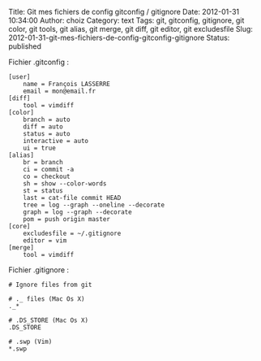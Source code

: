 Title: Git mes fichiers de config gitconfig / gitignore
Date: 2012-01-31 10:34:00
Author: choiz
Category: text
Tags: git, gitconfig, gitignore, git color, git tools, git alias, git merge, git diff, git editor, git excludesfile
Slug: 2012-01-31-git-mes-fichiers-de-config-gitconfig-gitignore
Status: published

Fichier .gitconfig :

    [user]
        name = François LASSERRE
        email = mon@email.fr
    [diff]
        tool = vimdiff
    [color]
        branch = auto
        diff = auto
        status = auto
        interactive = auto
        ui = true
    [alias]
        br = branch
        ci = commit -a
        co = checkout
        sh = show --color-words
        st = status
        last = cat-file commit HEAD
        tree = log --graph --oneline --decorate
        graph = log --graph --decorate
        pom = push origin master
    [core]
        excludesfile = ~/.gitignore
        editor = vim
    [merge]
        tool = vimdiff

Fichier .gitignore :

    # Ignore files from git

    # ._ files (Mac Os X)
    ._*

    # .DS_STORE (Mac Os X)
    .DS_STORE

    # .swp (Vim)
    *.swp
